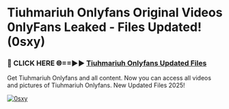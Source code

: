 # Tiuhmariuh Onlyfans Original Videos 0nlyFans Leaked - Files Updated! (0sxy)

<h3>🔴 CLICK HERE 🌐==►► <a href="https://tinyurl.com/ehrbuxhb" rel="nofollow">Tiuhmariuh Onlyfans Updated Files</a></h3>

Get Tiuhmariuh Onlyfans and all content. Now you can access all videos and pictures of Tiuhmariuh Onlyfans. New Updated Files 2025!

[![0sxy](https://i.imgur.com/lVYEuWS.gif)](https://tinyurl.com/ehrbuxhb)
